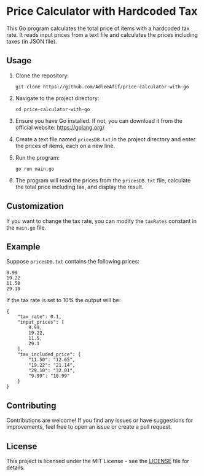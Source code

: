 # Price Calculator with Hardcoded Tax

This Go program calculates the total price of items with a hardcoded tax rate. It reads input prices from a text file and calculates the prices including taxes (in JSON file).

## Usage

1. Clone the repository:
   ```
   git clone https://github.com/AdleeAfif/price-calculator-with-go
   ```

2. Navigate to the project directory:
   ```
   cd price-calculator-with-go
   ```

3. Ensure you have Go installed. If not, you can download it from the official website: https://golang.org/

4. Create a text file named `pricesDB.txt` in the project directory and enter the prices of items, each on a new line.

5. Run the program:
   ```
   go run main.go
   ```

6. The program will read the prices from the `pricesDB.txt` file, calculate the total price including tax, and display the result.

## Customization

If you want to change the tax rate, you can modify the `taxRates` constant in the `main.go` file.

## Example

Suppose `pricesDB.txt` contains the following prices:

```
9.99
19.22
11.50
29.10
```

If the tax rate is set to 10% the output will be:
```
{
    "tax_rate": 0.1,
    "input_prices": [
        9.99,
        19.22,
        11.5,
        29.1
    ],
    "tax_included_price": {
        "11.50": "12.65",
        "19.22": "21.14",
        "29.10": "32.01",
        "9.99": "10.99"
    }
}
```

## Contributing

Contributions are welcome! If you find any issues or have suggestions for improvements, feel free to open an issue or create a pull request.

## License

This project is licensed under the MIT License - see the [LICENSE](LICENSE) file for details.
